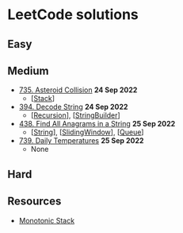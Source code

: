 # LeetCode solutions

## Easy

## Medium

- [735. Asteroid Collision](medium/735_AsteroidCollision.md) **24 Sep 2022**
  - [[Stack](TAGS.md#stack)]
- [394. Decode String](medium/394_DecodeString.md) **24 Sep 2022**
  - [[Recursion](TAGS.md#recursion)], [[StringBuilder](TAGS.md#stringbuilder)]
- [438. Find All Anagrams in a String](medium/438_FindAllAnagramsInAString.md) **25 Sep 2022**
  - [[String](TAGS.md#string)], [[SlidingWindow](TAGS.md#slidingwindow)], [[Queue](TAGS.md#queue)]
- [739. Daily Temperatures](medium/739_DailyTemperatures.md) **25 Sep 2022**
  - None

## Hard

## Resources

- [Monotonic Stack][monotonicStack]

[monotonicStack]: https://liuzhenglaichn.gitbook.io/algorithm/monotonic-stack
